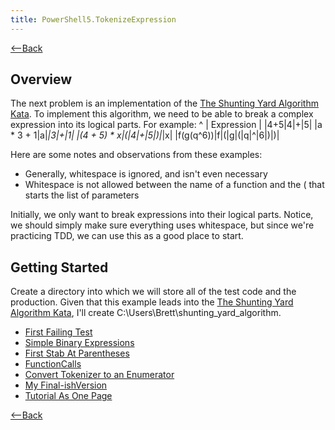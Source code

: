 ```yaml
---
title: PowerShell5.TokenizeExpression
---
```

[<--Back](PowerShell5)

## Overview
The next problem is an implementation of the [The Shunting Yard Algorithm Kata](Katas.ShuntingYardAlgorithm). To implement this algorithm, we need to be able to break a complex expression into its logical parts. For example:
^
| Expression |
|4+5|4|+|5|
|a * 3 + 1|a|*|3|+|1|
|(4 + 5) * x|(|4|+|5|)|*|x|
|f(g(q^6))|f|(|g|(|q|^|6|)|)|

Here are some notes and observations from these examples:
* Generally, whitespace is ignored, and isn't even necessary
* Whitespace is not allowed between the name of a function and the ( that starts the list of parameters

Initially, we only want to break expressions into their logical parts. Notice, we should simply make sure everything uses whitespace, but since we're practicing TDD, we can use this as a good place to start.

## Getting Started
Create a directory into which we will store all of the test code and the production. Given that this example leads into the [The Shunting Yard Algorithm Kata](Katas.ShuntingYardAlgorithm), I'll create C:\Users\Brett\shunting_yard_algorithm.

* [First Failing Test](PowerShell5-Tokenize_Expression-First_Failing_Test)
* [Simple Binary Expressions](PowerShell5-Tokenize_Expression-Simple_Binary_Expressions)
* [First Stab At Parentheses](PowerShell5-Tokenize_Expression-First_Stab_At_Parentheses)
* [FunctionCalls](PowerShell5-Tokenize_Expression-Function_Calls)
* [Convert Tokenizer to an Enumerator](PowerShell5-Tokenize_Expression-Convert_Tokenizer_To_An_Enumeratr)
* [My Final-ishVersion](PowerShell5-Tokenize_Expression-Finalish_Version)
* [Tutorial As One Page](PowerShell5-Tokenize_Expression-As_One_Page)

[<--Back](PowerShell5)

